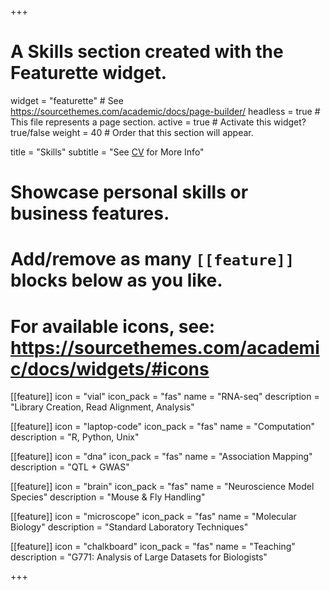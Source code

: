 +++
# A Skills section created with the Featurette widget.
widget = "featurette"  # See https://sourcethemes.com/academic/docs/page-builder/
headless = true  # This file represents a page section.
active = true  # Activate this widget? true/false
weight = 40  # Order that this section will appear.

title = "Skills"
subtitle = "See [CV](files/cv.pdf) for More Info"

# Showcase personal skills or business features.
#
# Add/remove as many `[[feature]]` blocks below as you like.
#
# For available icons, see: https://sourcethemes.com/academic/docs/widgets/#icons

[[feature]]
  icon = "vial"
  icon_pack = "fas"
  name = "RNA-seq"
  description = "Library Creation, Read Alignment, Analysis"

[[feature]]
  icon = "laptop-code"
  icon_pack = "fas"
  name = "Computation"
  description = "R, Python, Unix"

[[feature]]
  icon = "dna"
  icon_pack = "fas"
  name = "Association Mapping"
  description = "QTL + GWAS"  

[[feature]]
  icon = "brain"
  icon_pack = "fas"
  name = "Neuroscience Model Species"
  description = "Mouse & Fly Handling"

[[feature]]
    icon = "microscope"
    icon_pack = "fas"
    name = "Molecular Biology"
    description = "Standard Laboratory Techniques"

[[feature]]
  icon = "chalkboard"
  icon_pack = "fas"
  name = "Teaching"
  description = "G771: Analysis of Large Datasets for Biologists"



+++
